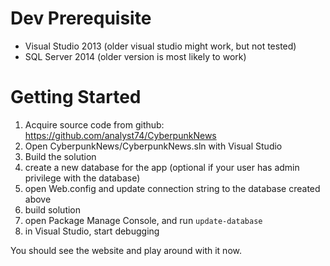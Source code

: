 Dev Prerequisite
===============
- Visual Studio 2013 (older visual studio might work, but not tested)
- SQL Server 2014 (older version is most likely to work)

Getting Started
===============
1. Acquire source code from github: https://github.com/analyst74/CyberpunkNews
2. Open CyberpunkNews/CyberpunkNews.sln with Visual Studio
3. Build the solution
4. create a new database for the app (optional if your user has admin privilege with the database)
5. open Web.config and update connection string to the database created above
6. build solution
7. open Package Manage Console, and run `update-database`
8. in Visual Studio, start debugging

You should see the website and play around with it now.
